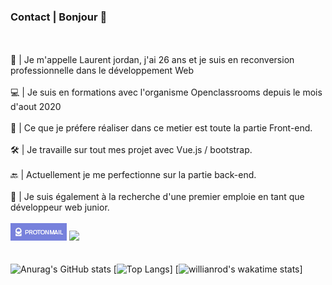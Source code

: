 ### Contact | Bonjour 👋
<br><br>
👋 | Je m'appelle Laurent jordan, j'ai 26 ans et je suis en reconversion professionnelle dans le développement Web
<br><br>
💻 | Je suis en formations avec l'organisme Openclassrooms depuis le mois d'aout 2020
<br><br>
🔁 | Ce que je préfere réaliser dans ce metier est toute la partie Front-end.
<br><br>
🛠️ | Je travaille sur tout mes projet avec Vue.js / bootstrap.
<br><br>
🔙 | Actuellement je me perfectionne sur la partie back-end.
<br><br>
💬 | Je suis également à la recherche d'une premier emploie en tant que développeur web junior.
<br><br>
<a href="mailto:laurent.jordan@outlook.fr.com?subject=[GitHub]%20Prise%20de%20contact"><img src="https://github.com/Pix-ggyr/Pix-ggyr/raw/main/docs/assets/custom-icons-protonmail.png?raw=true" style="max-width:100%;"></a>
<a href="https://linkedin.com/in/laurent-jordan" rel="nofollow"><img src="https://camo.githubusercontent.com/bb14dfae5e125184ee97e55a8e8e227d72ac96bb53791a835ead9e0bfdf0b9df/68747470733a2f2f696d672e736869656c64732e696f2f62616467652f6c696e6b6564696e2d3030373742352e7376673f7374796c653d666f722d7468652d6261646765266c6f676f3d6c696e6b6564696e266c6f676f436f6c6f723d7768697465"></a>
<br>
<br><br>
![Anurag's GitHub stats](https://github-readme-stats.vercel.app/api?username=jordanlaurent&show_icons=true&theme=react)
[![Top Langs](https://github-readme-stats.vercel.app/api/top-langs/?username=jordanlaurent&layout=compact)]
[![willianrod's wakatime stats](https://github-readme-stats.vercel.app/api/wakatime?username=jordanlaurent)]
